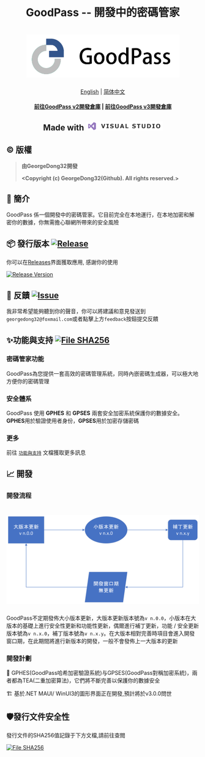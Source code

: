 <h1 align="center">
GoodPass -- 開發中的密碼管家
<h1 align="center">
  <img src="../../Resource/Title%20Photo/GoodPass3.0_Title.png" alt="GoodPass" width="400">
</h1>
  <p align="center">
    <a href="../../README.md">English</a>
    |
    <a href="./README_scn.md">简体中文</a>
  </p>
<h4 align="center">
    <a href="https://github.com/GeorgeDong32/GoodPass-v2">前往GoodPass v2開發倉庫</a>
    |
    <a href="https://github.com/GeorgeDong32/GoodPass-v3">前往GoodPass v3開發倉庫</a>
</h4>
<h2 align="center">
  Made with <img src="../../Resource/Other%20Photos/visual_studio.png" alt="VS" width="200">
</h2>

## ©️ 版權

> **由GeorgeDong32開發**
>
> **<Copyright (c) GeorgeDong32(Github). All rights reserved.>**<br>
## 🎤 簡介
GoodPass 係一個開發中的密碼管家。它目前完全在本地運行，在本地加密和解密你的數據，你無需擔心聯網所帶來的安全風險

## 📦 發行版本  [<img src="https://img.shields.io/badge/GoodPass-Release-34558b" alt="Release">](https://github.com/GeorgeDong32/GoodPass/releases)

你可以在[Releases](https://github.com/GeorgeDong32/GoodPass/releases)界面獲取應用, 感謝你的使用

[![Release Version](https://img.shields.io/github/v/release/GeorgeDong32/GoodPass)](https://github.com/GeorgeDong32/GoodPass/releases/latest)

## 💬 反饋  [<img src="https://img.shields.io/badge/GoodPass-Feedback-939597" alt="Issue">](https://github.com/GeorgeDong32/GoodPass/issues)
我非常希望能夠聽到你的聲音，你可以將建議和意見發送到`georgedong32@foxmail.com`或者點擊上方`feedback`按鈕提交反饋

## ✨功能與支持 [<img src="https://img.shields.io/badge/GoodPass-功能與支持-FFFFFF" alt="File SHA256">](https://github.com/GeorgeDong32/GoodPass/blob/main/Features_and_Support/Features_and_Support_tcn.md)

### 密碼管家功能

GoodPass為您提供一套高效的密碼管理系統，同時內嵌密碼生成器，可以極大地方便你的密碼管理

### 安全體系

GoodPass 使用 **GPHES** 和 **GPSES** 兩套安全加密系統保護你的數據安全。**GPHES**用於驗證使用者身份，**GPSES**用於加密存儲密碼

### 更多

前往 [`功能與支持`](../Features_and_Support/Features_and_Support_tcn.md) 文檔獲取更多訊息

## 📈 開發

### 開發流程

<h1 align="center">
  <img src="../../Resource/Other%20Photos/GoodPass_development_process_tcn.png" alt="開發流程" width="600">
</h1>

GoodPass不定期發佈大小版本更新，大版本更新版本號為`v n.0.0`，小版本在大版本的基礎上進行安全性更新和功能性更新，偶爾進行補丁更新，功能 / 安全更新版本號為`v n.x.0`，補丁版本號為`v n.x.y`。在大版本相對完善時項目會進入開發窗口期，在此期間將進行新版本的開發，一般不會發佈上一大版本的更新

### 開發計劃

🚧 GPHES(GoodPass哈希加密驗證系統)与GPSES(GoodPass對稱加密系統)，兩者都為TEA(二重加密算法)，它們將不斷完善以保護你的數據安全

🏗️ 基於.NET MAUI/ WinUI3的圖形界面正在開發,預計將於v3.0.0問世

## 🛡發行文件安全性

發行文件的SHA256值記錄于下方文檔,請前往查閲

[<img src="https://img.shields.io/badge/GoodPass-File SHA256-34558b" alt="File SHA256">](https://github.com/GeorgeDong32/GoodPass/blob/main/Docs/File_SHA256.md)
